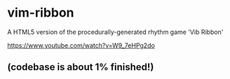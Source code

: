 # vim-ribbon

A HTML5 version of the procedurally-generated rhythm game 'Vib Ribbon'

https://www.youtube.com/watch?v=W9_7eHPg2do

## (codebase is about 1% finished!)

